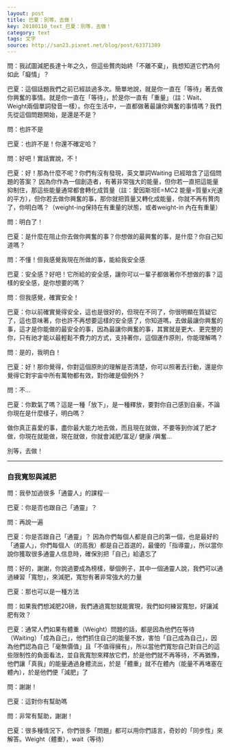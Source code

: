 ```yaml
---
layout: post
title: 巴夏：別等，去做！
key: 20180110_text_巴夏：別等，去做！
category: text
tags: 文字
source: http://san23.pixnet.net/blog/post/63371389
---
```



問：我試圖減肥長達十年之久，但這些贅肉始終「不離不棄」，我想知道它們為何如此「癡情」？

巴夏：這個話題我們之前已經談過多次。簡單地說，就是你一直在「等待」著去做你興奮的事情。就是你一直在「等待」，於是你一直有「重量」（註：Wait、Weight兩個單詞發音一樣）。你在生活中，一直都做著最讓你興奮的事情嗎？我們先從這個問題開始，是還是不是？

問：也許不是

巴夏：也許不是！你還不確定哈？

問：好吧！實話實說，不！

巴夏：好！那為什麼不呢？你們有沒有發現，英文單詞Waiting 已經暗含了這個問題的答案？ 因為你作為一個創造者，有著非常強大的能量，但你若一直把這能量抑制住，那這些能量通常都會轉化成質量（註：愛因斯坦E=MC2 能量=質量x光速的平方），但你若去做你興奮的事，那你就把質量又轉化成能量，你就不再有贅肉了，你明白嗎？（weight-ing保持在有重量的狀態，或者weight-in 內在有重量）

問：明白了！

巴夏：是什麼在阻止你去做你興奮的事？你想做的最興奮的事，是什麼？你自己知道嗎？

問：不懂！但我感覺我現在所做的事，能給我安全感

巴夏：安全感？好吧！它所給的安全感，讓你可以一輩子都做著你不想做的事？這樣的安全感，是你想要的嗎？

問：但我感覺，確實安全！

巴夏：你以前確實覺得安全，這也是很好的，但現在不同了，你很明顯在質疑它了，這也意味著，你也許不再想要這樣的安全感了，你知道嗎，去做最讓你興奮的事，這才是你能做的最安全的事，因為最讓你興奮的事，其實就是更大、更完整的你，只有祂才能以最輕鬆不費力的方式，支持著你，這個運作原則，你能理解嗎？

問：是的，我明白！

巴夏：好！那你覺得，你對這個原則的理解是否清楚，你可以照著去行動，還是你覺得它對宇宙中所有萬物都有效，對你確是個例外？

問：不…

巴夏：你歎氣了嗎？這是一種「放下」，是一種釋放，要對你自己感到自豪，不論你現在是什麼樣子，明白嗎？

做你真正喜愛的事，盡你最大能力地去做，而且現在就做，不要等到你減了肥才做，你現在就能做，現在就做，你就會減肥/富足/ 健康 /興奮…

別等，去做！

---

### 自我寬恕與減肥

問：我參加過很多「通靈人」的課程⋯

巴夏：你是否也跟自己「通靈」？

問：再說一遍

巴夏：你是否跟自己「通靈」？ 因為你們每個人都是自己的第一個，也是最好的「通靈人」，你們每個人（的高我）都是自己首選的，最優的「指導靈」，所以當你說你獲取很多通靈人信息時，確保別把「自己」給遺忘了

問：好的，謝謝，你說過要成為榜樣，舉個例子，其中一個通靈人說，我們可以通過練習「寬恕」，來減肥，寬恕有著非常強大的力量

巴夏：那也可以是一種方法

問：如果我們想減肥20磅，我們通過寬恕就能實現，我們如何練習寬恕，好讓減肥有效？

巴夏：通常人們如果有體重（Weight）問題的話，都是因為他們在等待（Waiting）「成為自己」，他們抓住自己的能量不放，害怕「自己成為自己」，因為他們認為自己「毫無價值」且「不值得擁有」，所以當他們寬恕自己對自己的這些限制性的負面看法，並自我寬恕來釋放它們，於是他們就不再等待，不再猶豫，他們讓「真我」的能量通過身體流出，於是「體重」就不在體內（能量不再堵塞在體內），於是他們便「減肥」了

問：謝謝！

巴夏：這對你有幫助嗎

問：非常有幫助，謝謝！

巴夏：很多種情況下，你們很多「問題」都可以用你們語言，奇妙的「同步性」來解答。Weight（體重），wait（等待）
